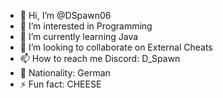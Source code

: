 - 👋 Hi, I’m @DSpawn06
- 👀 I’m interested in Programming
- 🌱 I’m currently learning Java
- 💞️ I’m looking to collaborate on External Cheats
- 📫 How to reach me Discord: D_Spawn
- 🍺 Nationality: German
- ⚡ Fun fact: CHEESE
